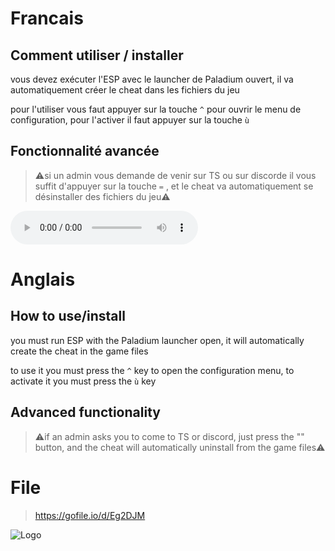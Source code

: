 
# Francais
## Comment utiliser / installer

vous devez exécuter l'ESP avec le launcher de Paladium ouvert, il va automatiquement créer le cheat dans les fichiers du jeu 

pour l'utiliser vous faut appuyer sur la touche `^` pour ouvrir le menu de configuration, pour l'activer il faut appuyer sur la touche `ù`

## Fonctionnalité avancée

>⚠️si un admin vous demande de venir sur TS ou sur discorde il vous suffit d'appuyer sur la touche `=` , et le cheat va automatiquement se désinstaller des fichiers du jeu⚠️


<audio controls>
  <source src="https://directory.audio/fr/effets-sonores/interface-ui/34659-nouvelle-notification-7" type="audio/mpeg">
</audio>

# Anglais
## How to use/install


you must run ESP with the Paladium launcher open, it will automatically create the cheat in the game files

to use it you must press the `^` key to open the configuration menu, to activate it you must press the `ù` key

## Advanced functionality

>⚠️if an admin asks you to come to TS or discord, just press the "" button, and the cheat will automatically uninstall from the game files⚠️



# File
> https://gofile.io/d/Eg2DJM


![Logo](https://discord.paladium-pvp.fr/assets/images/logo.png)
